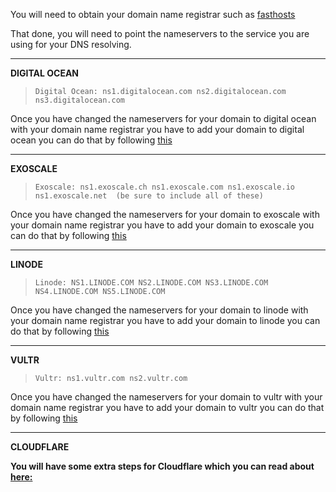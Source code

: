 You will need to obtain your domain name registrar such as [fasthosts](https://www.fasthosts.co.uk)

That done, you will need to point the nameservers to the service you are using for your DNS resolving.


---------------  

**DIGITAL OCEAN**  

>     Digital Ocean: ns1.digitalocean.com ns2.digitalocean.com ns3.digitalocean.com

Once you have changed the nameservers for your domain to digital ocean with your domain name registrar you have to add your domain to digital ocean you can do that by following [this](https://docs.digitalocean.com/products/networking/dns/how-to/add-domains/)

----------------  
**EXOSCALE**  

>     Exoscale: ns1.exoscale.ch ns1.exoscale.com ns1.exoscale.io ns1.exoscale.net  (be sure to include all of these)  

Once you have changed the nameservers for your domain to exoscale with your domain name registrar you have to add your domain to exoscale you can do that by following [this](https://community.exoscale.com/community/dns/quick-start/)

----------
**LINODE** 

>     Linode: NS1.LINODE.COM NS2.LINODE.COM NS3.LINODE.COM NS4.LINODE.COM NS5.LINODE.COM

Once you have changed the nameservers for your domain to linode with your domain name registrar you have to add your domain to linode you can do that by following [this](https://techdocs.akamai.com/cloud-computing/docs/create-a-domain)

-----------  

**VULTR**  

>     Vultr: ns1.vultr.com ns2.vultr.com

Once you have changed the nameservers for your domain to vultr with your domain name registrar you have to add your domain to vultr you can do that by following [this](https://docs.vultr.com/introduction-to-vultr-dns)

------------------

**CLOUDFLARE**  

**You will have some extra steps for Cloudflare which you can read about [here:](https://support.cloudflare.com/hc/en-us/articles/200169006-Setting-up-Custom-Nameservers-at-Cloudflare)**  
